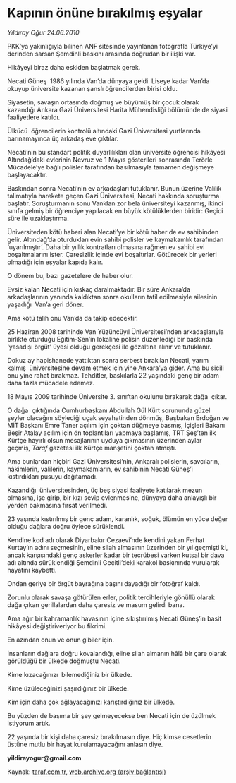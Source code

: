# Kapının önüne bırakılmış eşyalar 

*Yıldıray Oğur 24.06.2010*

<div class="yazi">
<p>PKK’ya yakınlığıyla bilinen ANF sitesinde yayınlanan fotoğrafla Türkiye’yi derinden sarsan Şemdinli baskını arasında doğrudan bir ilişki var.</p>
<p>Hikâyeyi biraz daha eskiden başlatmak gerek.</p>
<p>Necati Güneş  1986 yılında Van’da dünyaya geldi. Liseye kadar Van’da okuyup üniversite kazanan şanslı öğrencilerden birisi oldu.</p>
<p>Siyasetin, savaşın ortasında doğmuş ve büyümüş bir çocuk olarak kazandığı Ankara Gazi Üniversitesi Harita Mühendisliği bölümünde de siyasi faaliyetlere katıldı.</p>
<p>Ülkücü  öğrencilerin kontrolü altındaki Gazi Üniversitesi yurtlarında barınamayınca üç arkadaş eve çıktılar.</p>
<p>Necati’nin bu standart politik duyarlılıkları olan üniversite öğrencisi hikâyesi Altındağ’daki evlerinin Nevruz ve 1 Mayıs gösterileri sonrasında Terörle Mücadele’ye bağlı polisler tarafından basılmasıyla tamamen değişmeye başlayacaktır.</p>
<p>Baskından sonra Necati’nin ev arkadaşları tutuklanır. Bunun üzerine Valilik talimatıyla harekete geçen Gazi Üniversitesi, Necati hakkında soruşturma başlatır. Soruşturmanın sonu Van’dan zor bela üniversiteyi kazanmış, ikinci sınıfa gelmiş bir öğrenciye yapılacak en büyük kötülüklerden biridir: Geçici süre ile uzaklaştırma.</p>
<p>Üniversiteden kötü haberi alan Necati’ye bir kötü haber de ev sahibinden gelir. Altındağ’da oturdukları evin sahibi polisler ve kaymakamlık tarafından ‘uyarılmıştır’. Daha bir yıllık kontratları olmasına rağmen ev sahibi evi boşaltmalarını ister. Çaresizlik içinde evi boşaltırlar. Götürecek bir yerleri olmadığı için eşyalar kapıda kalır.</p>
<p>O dönem bu, bazı gazetelere de haber olur.</p>
<p>Evsiz kalan Necati için kıskaç daralmaktadır. Bir süre Ankara’da arkadaşlarının yanında kaldıktan sonra okulların tatil edilmesiyle ailesinin yaşadığı  Van’a geri döner.</p>
<p>Ama kötü talih onu Van’da da takip edecektir.</p>
<p>25 Haziran 2008 tarihinde Van Yüzüncüyıl Üniversitesi’nden arkadaşlarıyla birlikte oturduğu Eğitim-Sen’in lokaline polisin düzenlediği bir baskında ‘yasadışı örgüt’ üyesi olduğu gerekçesi ile gözaltına alınır ve tutuklanır.</p>
<p>Dokuz ay hapishanede yattıktan sonra serbest bırakılan Necati, yarım kalmış  üniversitesine devam etmek için yine Ankara’ya gider. Ama bu sicili onu yine rahat bırakmaz. Tehditler, baskılarla 22 yaşındaki genç bir adam daha fazla mücadele edemez.</p>
<p>18 Mayıs 2009 tarihinde Üniversite 3. sınıftan okulunu bırakarak dağa  çıkar.</p>
<p>O dağa  çıktığında Cumhurbaşkanı Abdullah Gül Kürt sorununda güzel şeyler olacağını söylediği uçak seyahatinden dönmüş, Başbakan Erdoğan ve MİT Başkanı Emre Taner açılım için çoktan düğmeye basmış, İçişleri Bakanı Beşir Atalay açılım için ön toplantıları yapmaya başlamış, TRT Şeş’ten ilk Kürtçe hayırlı olsun mesajlarının uyduya çıkmasının üzerinden aylar geçmiş, <i>Taraf</i> gazetesi ilk Kürtçe manşetini çoktan atmıştı.</p>
<p>Ama bunlardan hiçbiri Gazi Üniversitesi’nin, Ankaralı polislerin, savcıların, hâkimlerin, valilerin, kaymakamların, ev sahibinin Necati Güneş’i kıstırdıkları pusuyu dağıtamadı. </p>
<p>Kazandığı  üniversitesinden, üç beş siyasi faaliyete katılarak mezun olmasına, işe girip, bir kızı sevip evlenmesine, dünyaya daha anlayışlı bir yerden bakmasına fırsat verilmedi.</p>
<p>23 yaşında kıstırılmış bir genç adam, karanlık, soğuk, ölümün en yüce değer olduğu dağlara doğru öylece sürüklendi.</p>
<p>Kendine kod adı olarak Diyarbakır Cezaevi’nde kendini yakan Ferhat Kurtay’ın adını seçmesinin, eline silah almasının üzerinden bir yıl geçmişti ki, ancak karşısındaki genç askerler kadar bir tecrübesi varken kutsal bir dava adı altında sürüklendiği Şemdinli Geçitli’deki karakol baskınında vurularak hayatını kaybetti.</p>
<p>Ondan geriye bir örgüt bayrağına başını dayadığı bir fotoğraf kaldı.</p>
<p>Zorunlu olarak savaşa götürülen erler, politik tercihleriyle gönüllü olarak dağa çıkan gerillalardan daha çaresiz ve masum gelirdi bana.</p>
<p>Ama ağır bir kahramanlık havasının içine sıkıştırılmış Necati Güneş’in basit hikâyesi değiştiriveriyor bu fikrimi.</p>
<p>En azından onun ve onun gibiler için.</p>
<p>İnsanların dağlara doğru kovalandığı, eline silah almanın hâlâ bir çare olarak görüldüğü bir ülkede doğmuştu Necati.</p>
<p>Kime kızacağınızı  bilemediğiniz bir ülkede.</p>
<p>Kime üzüleceğinizi şaşırdığınız bir ülkede.</p>
<p>Kim için daha çok ağlayacağınızı karıştırdığınız bir ülkede.</p>
<p>Bu yüzden de başıma bir şey gelmeyecekse ben Necati için de üzülmek istiyorum artık.</p>
<p>22 yaşında bir kişi daha çaresiz bırakılmasın diye. Hiç kimse cesetlerin üstüne mutlu bir hayat kurulamayacağını anlasın diye.</p>
<p><b>yildirayogur@gmail.com</b></p></div>

Kaynak: [taraf.com.tr](http://www.taraf.com.tr:80/yildiray-ogur/makale-kapinin-onune-birakilmis-esyalar.htm), [web.archive.org (arşiv bağlantısı)](http://web.archive.org/web/20100626125259/http://www.taraf.com.tr:80/yildiray-ogur/makale-kapinin-onune-birakilmis-esyalar.htm)
